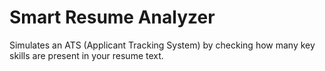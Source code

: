 # Smart Resume Analyzer
Simulates an ATS (Applicant Tracking System) by checking how many key skills are present in your resume text.
